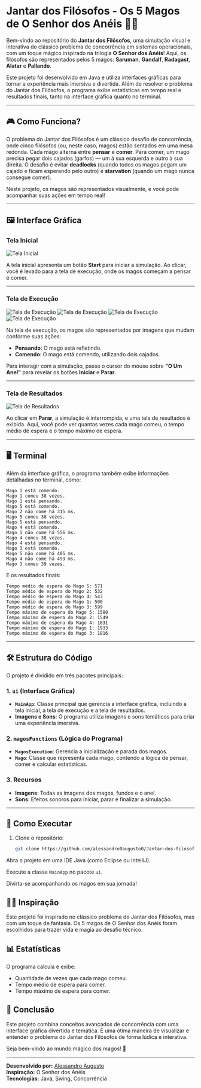# Jantar dos Filósofos - Os 5 Magos de O Senhor dos Anéis 🧙‍♂️

Bem-vindo ao repositório do **Jantar dos Filósofos**, uma simulação visual e interativa do clássico problema de concorrência em sistemas operacionais, com um toque mágico inspirado na trilogia **O Senhor dos Anéis**! Aqui, os filósofos são representados pelos 5 magos: **Saruman**, **Gandalf**, **Radagast**, **Alatar** e **Pallando**.

Este projeto foi desenvolvido em Java e utiliza interfaces gráficas para tornar a experiência mais imersiva e divertida. Além de resolver o problema do Jantar dos Filósofos, o programa exibe estatísticas em tempo real e resultados finais, tanto na interface gráfica quanto no terminal.

---

## 🎮 Como Funciona?

O problema do Jantar dos Filósofos é um clássico desafio de concorrência, onde cinco filósofos (ou, neste caso, magos) estão sentados em uma mesa redonda. Cada mago alterna entre **pensar** e **comer**. Para comer, um mago precisa pegar dois cajados (garfos) — um à sua esquerda e outro à sua direita. O desafio é evitar **deadlocks** (quando todos os magos pegam um cajado e ficam esperando pelo outro) e **starvation** (quando um mago nunca consegue comer).

Neste projeto, os magos são representados visualmente, e você pode acompanhar suas ações em tempo real!

---

## 🖼️ Interface Gráfica

### Tela Inicial
![Tela Inicial](https://github.com/user-attachments/assets/55c877b3-5d30-4df9-b7a3-6002f67837c5)

A tela inicial apresenta um botão **Start** para iniciar a simulação. Ao clicar, você é levado para a tela de execução, onde os magos começam a pensar e comer.

---

### Tela de Execução
![Tela de Execução](https://github.com/user-attachments/assets/80678b01-e9bd-445c-92c2-f877cef10a4a)
![Tela de Execução](https://github.com/user-attachments/assets/d2acae21-66f1-42cf-8068-c058de4a7c18)
![Tela de Execução](https://github.com/user-attachments/assets/e1825156-643f-453f-8423-2ab1e384a244)
![Tela de Execução](https://github.com/user-attachments/assets/ffa4e7ba-b024-47d1-9388-cfbee6e89328)

Na tela de execução, os magos são representados por imagens que mudam conforme suas ações:
- **Pensando**: O mago está refletindo.
- **Comendo**: O mago está comendo, utilizando dois cajados.

Para interagir com a simulação, passe o cursor do mouse sobre **"O Um Anel"** para revelar os botões **Iniciar** e **Parar**.

---

### Tela de Resultados
![Tela de Resultados](https://github.com/user-attachments/assets/ffc550df-14bb-4846-b134-75dac03a4841)

Ao clicar em **Parar**, a simulação é interrompida, e uma tela de resultados é exibida. Aqui, você pode ver quantas vezes cada mago comeu, o tempo médio de espera e o tempo máximo de espera.

---

## 🖥️ Terminal

Além da interface gráfica, o programa também exibe informações detalhadas no terminal, como:

```plaintext
Mago 1 está comendo.
Mago 1 comeu 38 vezes.
Mago 1 está pensando.
Mago 5 está comendo.
Mago 2 não come há 315 ms.
Mago 5 comeu 38 vezes.
Mago 5 está pensando.
Mago 4 está comendo.
Mago 1 não come há 556 ms.
Mago 4 comeu 38 vezes.
Mago 4 está pensando.
Mago 3 está comendo.
Mago 5 não come há 405 ms.
Mago 4 não come há 493 ms.
Mago 3 comeu 39 vezes.
```

E os resultados finais:

```plaintext
Tempo médio de espera do Mago 5: 571
Tempo médio de espera do Mago 2: 532
Tempo médio de espera do Mago 4: 543
Tempo médio de espera do Mago 1: 500
Tempo médio de espera do Mago 3: 599
Tempo máximo de espera do Mago 5: 1580
Tempo máximo de espera do Mago 2: 1549
Tempo máximo de espera do Mago 4: 1631
Tempo máximo de espera do Mago 1: 1933
Tempo máximo de espera do Mago 3: 1816
```


---

## 🛠️ Estrutura do Código

O projeto é dividido em três pacotes principais:

### 1. **`ui` (Interface Gráfica)**
- **`MainApp`**: Classe principal que gerencia a interface gráfica, incluindo a tela inicial, a tela de execução e a tela de resultados.
- **Imagens e Sons**: O programa utiliza imagens e sons temáticos para criar uma experiência imersiva.

### 2. **`magosFunctions` (Lógica do Programa)**
- **`MagosExecution`**: Gerencia a inicialização e parada dos magos.
- **`Mago`**: Classe que representa cada mago, contendo a lógica de pensar, comer e calcular estatísticas.

### 3. **Recursos**
- **Imagens**: Todas as imagens dos magos, fundos e o anel.
- **Sons**: Efeitos sonoros para iniciar, parar e finalizar a simulação.

---

## 🎯 Como Executar

1. Clone o repositório:
   ```bash
   git clone https://github.com/alessandro0augusto0/Jantar-dos-filosofos.git

Abra o projeto em uma IDE Java (como Eclipse ou IntelliJ).

Execute a classe `MainApp` no pacote `ui`.

Divirta-se acompanhando os magos em sua jornada!

## 🧙‍♂️ Inspiração
Este projeto foi inspirado no clássico problema do Jantar dos Filósofos, mas com um toque de fantasia. Os 5 magos de O Senhor dos Anéis foram escolhidos para trazer vida e magia ao desafio técnico.

## 📊 Estatísticas
O programa calcula e exibe:
- Quantidade de vezes que cada mago comeu.
- Tempo médio de espera para comer.
- Tempo máximo de espera para comer.

## 🎉 Conclusão
Este projeto combina conceitos avançados de concorrência com uma interface gráfica divertida e temática. É uma ótima maneira de visualizar e entender o problema do Jantar dos Filósofos de forma lúdica e interativa.

Seja bem-vindo ao mundo mágico dos magos! 🌟

---

**Desenvolvido por:** [Alessandro Augusto](https://github.com/alessandro0augusto0)  
**Inspiração:** O Senhor dos Anéis  
**Tecnologias:** Java, Swing, Concorrência